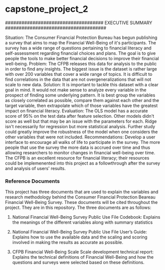 # capstone_project_2
#################################### EXECUTIVE SUMMARY #####################################

Situation: The Consumer Financial Protection Bureau has begun publishing a survey that aims to map the Financial Well-Being of it's participants. The survey has a wide range of questions pertaining to financial literacy and self-assessment regarding financial choices and plans. The goal is to give people the tools to make better financial decisions to improve their financial well-being. 
Problem: The CFPB releases this data for analysis to the public in order to find any insights. The biggest issue is the dataset is rather large with over 200 variables that cover a wide range of topics. It is difficult to find correlations in the data that are not overgeneralizations that will not scale to new data. 
Solution: It is important to tackle this dataset with a clear goal in mind. It would not make sense to analyze every variable in the prospect of finding some underlying pattern. It is best group the variables as closely correlated as possible, compare them against each other and the target variable, then extrapolate which of those variables have the greatest impact on financial literacy. 
Evaluation: The OLS model has a accurate score of 95% on the test data after feature selection. Other models didn't score as well but that may be an issue with the parameters for each. Ridge isn't necessarily for regression but more statistical analysis. Further study could greatly improve the robustness of the model when one considers the other variables that were not included. 
Recommendations: Develop a user interface to encourage all walks of life to participate in the survey. The more people that use the survey the more data is accrued over time and thus allowing researchers to monitor changes in financial well-being over time. The CFPB is an excellent resource for financial literacy; their resources could be implemenented into this project as a followthrough after the survey and analysis of users' results. 

### Reference Documents ###
This project has three documents that are used to explain the variables and research methodology behind the Consumer Financial Protection Beareau Financial Well-Being Survey. These documents will be cited throughout the project. They are in this repository. The three documents are as follows: 

1. National Financial Well-Being Survey Public Use File Codebook: Explains the meanings of the different variables along with summary statistics

2. National Financial Well-Being Survey Public Use File User’s Guide: Explains how to use the available data and the scaling and scoring involved in making the results as accurate as possible. 

3. CFPB Financial Well-Being Scale Scale development technical report: Explains the technical definitions of Financial Well-Being and how the questions and surveys were selected based on these definitions. 

